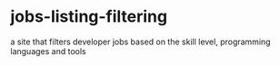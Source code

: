 # jobs-listing-filtering
a site that filters developer jobs based on the skill level, programming languages and tools 
